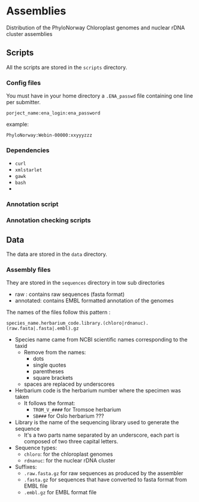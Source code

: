 # Assemblies
Distribution of the PhyloNorway Chloroplast genomes and nuclear rDNA cluster assemblies


## Scripts

All the scripts are stored in the `scripts` directory.

### Config files

You must have in your home directory a `.ENA_passwd` file containing one line per submitter.

```
porject_name:ena_login:ena_password
```

example: 

```
PhyloNorway:Webin-00000:xxyyyzzz
```

### Dependencies

- `curl`
- `xmlstarlet`
- `gawk`
- `bash`
- 

### Annotation script

### Annotation checking scripts

## Data

The data are stored in the `data` directory.

### Assembly files

They are stored in the `sequences` directory in tow sub directories

- raw : contains raw sequences (fasta format)
- annotated: contains EMBL formatted annotation of the genomes 

The names of the files follow this pattern : 

`species_name.herbarium_code.library.(chloro|rdnanuc).(raw.fasta|.fasta|.embl).gz`

- Species name came from NCBI scientific names corresponding to the taxid
  - Remove from the names:
    - dots
    - single quotes
    - parentheses
    - square brackets 
  - spaces are replaced by underscores 
- Herbarium code is the herbarium number where the specimen was taken
  - It follows the format: 
    - `TROM_V_####` for Tromsoe herbarium
    - `SB###` for Oslo herbarium ???
- Library is the name of the sequencing library used to generate the sequence 
  - It's a two parts name separated by an underscore, each part is composed of two
    three capital letters.
- Sequence types:
  - `chloro`: for the chloroplast genomes
  - `rdnanuc`: for the nuclear rDNA cluster
- Suffixes:
  - `.raw.fasta.gz` for raw sequences as produced by the assembler
  - `.fasta.gz` for sequences that have converted to fasta format from EMBL file
  - `.embl.gz` for EMBL format file

